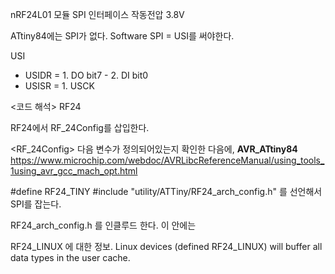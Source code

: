 nRF24L01 모듈
SPI 인터페이스
작동전압 3.8V

ATtiny84에는 SPI가 없다.
Software SPI = USI를 써야한다.

USI
- USIDR = 1. DO bit7
        - 2. DI bit0
- USISR = 1. USCK


<코드 해석> RF24

RF24에서 RF_24Config를 삽입한다.

<RF_24Config>
다음 변수가 정의되어있는지 확인한 다음에, 
__AVR_ATtiny84__
https://www.microchip.com/webdoc/AVRLibcReferenceManual/using_tools_1using_avr_gcc_mach_opt.html

#define RF24_TINY
  #include "utility/ATTiny/RF24_arch_config.h"
를 선언해서 SPI를 잡는다.

RF24_arch_config.h 를 인클루드 한다.
이 안에는 

RF24_LINUX 에 대한 정보.
Linux devices (defined RF24_LINUX) will buffer all data types in the user cache.